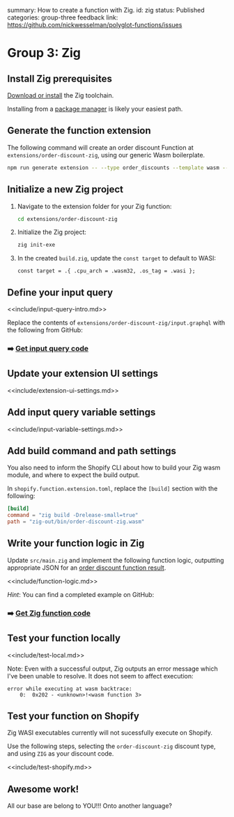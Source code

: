 summary: How to create a function with Zig.
id: zig
status: Published
categories: group-three
feedback link: https://github.com/nickwesselman/polyglot-functions/issues

# Group 3: Zig

## Install Zig prerequisites

[Download or install](https://ziglang.org/download/) the Zig toolchain.

Installing from a [package manager](https://github.com/ziglang/zig/wiki/Install-Zig-from-a-Package-Manager) is likely your easiest path.

## Generate the function extension

The following command will create an order discount Function at `extensions/order-discount-zig`, using our generic Wasm boilerplate.

```bash
npm run generate extension -- --type order_discounts --template wasm --name order-discount-zig
```

## Initialize a new Zig project

1. Navigate to the extension folder for your Zig function:

    ```bash
    cd extensions/order-discount-zig
    ```

1. Initialize the Zig project:

    ```bash
    zig init-exe
    ```

1. In the created `build.zig`, update the `const target` to default to WASI:

    ```zig
    const target = .{ .cpu_arch = .wasm32, .os_tag = .wasi };
    ```

## Define your input query

<<include/input-query-intro.md>>

Replace the contents of `extensions/order-discount-zig/input.graphql` with the following from GitHub:

### ➡️ [Get input query code](https://github.com/nickwesselman/polyglot-functions/blob/main/extensions/order-discount-zig/input.graphql)

## Update your extension UI settings

<<include/extension-ui-settings.md>>

## Add input query variable settings

<<include/input-variable-settings.md>>

## Add build command and path settings

You also need to inform the Shopify CLI about how to build your Zig wasm module, and where to expect the build output.

In `shopify.function.extension.toml`, replace the `[build]` section with the following:

```toml
[build]
command = "zig build -Drelease-small=true"
path = "zig-out/bin/order-discount-zig.wasm"
```

## Write your function logic in Zig

Update `src/main.zig` and implement the following function logic, outputting appropriate JSON for an [order discount function result](https://shopify.dev/docs/api/functions/reference/order-discounts/graphql/functionresult).

<<include/function-logic.md>>

_Hint_: You can find a completed example on GitHub:

### ➡️ [Get Zig function code](https://github.com/nickwesselman/polyglot-functions/tree/main/extensions/order-discount-zig/src)

## Test your function locally

<<include/test-local.md>>

Note: Even with a successful output, Zig outputs an error message which I've been unable to resolve. It does not seem to affect execution:

```plaintext
error while executing at wasm backtrace:
    0:  0x202 - <unknown>!<wasm function 3>
```

## Test your function on Shopify

<aside class="negative">
Zig WASI executables currently will not sucessfully execute on Shopify.
</aside>

Use the following steps, selecting the `order-discount-zig` discount type, and using `ZIG` as your discount code.

<<include/test-shopify.md>>

## Awesome work!

All our base are belong to YOU!!! Onto another language?